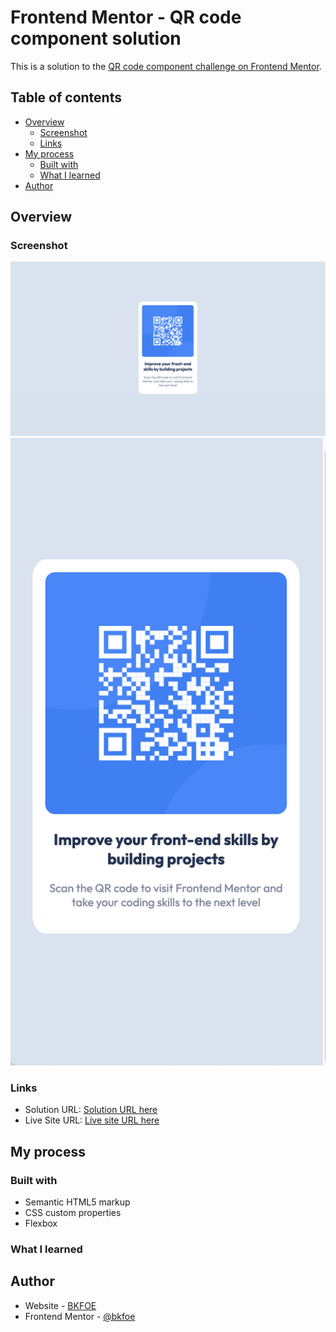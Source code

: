 # Frontend Mentor - QR code component solution

This is a solution to the [QR code component challenge on Frontend Mentor](https://www.frontendmentor.io/challenges/qr-code-component-iux_sIO_H). 

## Table of contents

- [Overview](#overview)
  - [Screenshot](#screenshot)
  - [Links](#links)
- [My process](#my-process)
  - [Built with](#built-with)
  - [What I learned](#what-i-learned)
- [Author](#author)

## Overview

### Screenshot
![Desktop Screenshot](Screenshot_desktop.jpg)
![Mobile Screenshot](Screenshot_mobile.jpg)

### Links

- Solution URL: [Solution URL here](https://github.com/BKFOE/QR-Code-responsive-challenge.git)
- Live Site URL: [Live site URL here](https://bkfoe.github.io/QR-Code-responsive-challenge/)

## My process

### Built with

- Semantic HTML5 markup
- CSS custom properties
- Flexbox

### What I learned



## Author

- Website - [BKFOE](https://github.com/BKFOE)
- Frontend Mentor - [@bkfoe](https://www.frontendmentor.io/profile/bkfoe)
